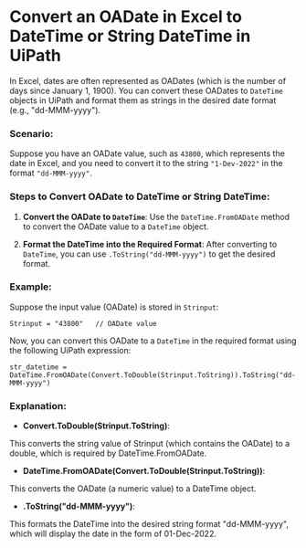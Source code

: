 # Convert an OADate in Excel to DateTime or String DateTime in UiPath

In Excel, dates are often represented as OADates (which is the number of days since January 1, 1900). You can convert these OADates to `DateTime` objects in UiPath and format them as strings in the desired date format (e.g., "dd-MMM-yyyy").

### Scenario:

Suppose you have an OADate value, such as `43800`, which represents the date in Excel, and you need to convert it to the string `"1-Dev-2022"` in the format `"dd-MMM-yyyy"`.

### Steps to Convert OADate to DateTime or String DateTime:

1. **Convert the OADate to `DateTime`**:
   Use the `DateTime.FromOADate` method to convert the OADate value to a `DateTime` object.
   
2. **Format the DateTime into the Required Format**:
   After converting to `DateTime`, you can use `.ToString("dd-MMM-yyyy")` to get the desired format.

### Example:

Suppose the input value (OADate) is stored in `Strinput`:

```
Strinput = "43800"   // OADate value
```

Now, you can convert this OADate to a `DateTime` in the required format using the following UiPath expression:

```
str_datetime = DateTime.FromOADate(Convert.ToDouble(Strinput.ToString)).ToString("dd-MMM-yyyy")
```

### Explanation:

- **Convert.ToDouble(Strinput.ToString)**:

This converts the string value of Strinput (which contains the OADate) to a double, which is required by DateTime.FromOADate.

- **DateTime.FromOADate(Convert.ToDouble(Strinput.ToString))**:

This converts the OADate (a numeric value) to a DateTime object.

- **.ToString("dd-MMM-yyyy")**:

This formats the DateTime into the desired string format "dd-MMM-yyyy", which will display the date in the form of 01-Dec-2022.